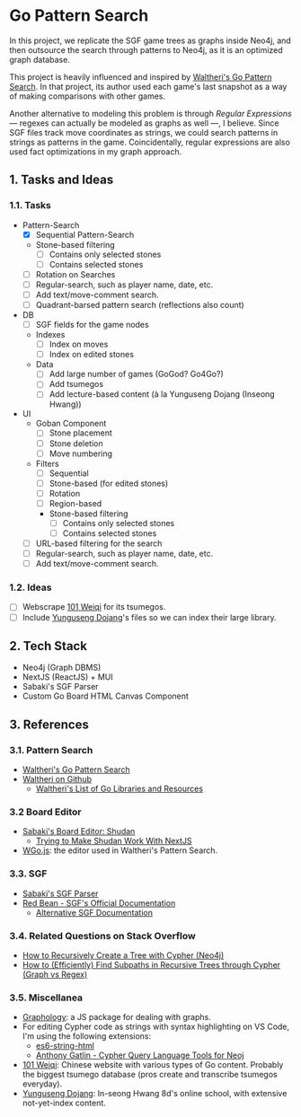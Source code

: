 # Go Pattern Search

In this project, we replicate the SGF game trees as graphs inside Neo4j, and then outsource the search through patterns to Neo4j, as it is an optimized graph database.

This project is heavily influenced and inspired by [Waltheri's Go Pattern Search](http://ps.waltheri.net/). In that project, its author used each game's last snapshot as a way of making comparisons with other games.

Another alternative to modeling this problem is through _Regular Expressions_ &mdash; regexes can actually be modeled as graphs as well &mdash;, I believe. Since SGF files track move coordinates as strings, we could search patterns in strings as patterns in the game. Coincidentally, regular expressions are also used fact optimizations in my graph approach.

## 1. Tasks and Ideas

### 1.1. Tasks

- Pattern-Search
  - [x] Sequential Pattern-Search
  - Stone-based filtering
    - [ ] Contains only selected stones
    - [ ] Contains selected stones
  - [ ] Rotation on Searches
  - [ ] Regular-search, such as player name, date, etc.
  - [ ] Add text/move-comment search.
  - [ ] Quadrant-barsed pattern search (reflections also count)
- DB
  - [ ] SGF fields for the game nodes
  - Indexes
    - [ ] Index on moves
    - [ ] Index on edited stones
  - Data
    - [ ] Add large number of games (GoGod? Go4Go?)
    - [ ] Add tsumegos
    - [ ] Add lecture-based content (à la Yunguseng Dojang (Inseong Hwang))
- UI
  - Goban Component
    - [ ] Stone placement
    - [ ] Stone deletion
    - [ ] Move numbering
  - Filters
    - [ ] Sequential
    - [ ] Stone-based (for edited stones)
    - [ ] Rotation
    - [ ] Region-based
    - Stone-based filtering
      - [ ] Contains only selected stones
      - [ ] Contains selected stones
  - [ ] URL-based filtering for the search
  - [ ] Regular-search, such as player name, date, etc.
  - [ ] Add text/move-comment search.

### 1.2. Ideas

- [ ] Webscrape [101 Weiqi](https://www.101weiqi.com/) for its tsumegos.
- [ ] Include [Yunguseng Dojang](https://yunguseng.com/)'s files so we can index their large library.

## 2. Tech Stack

- Neo4j (Graph DBMS)
- NextJS (ReactJS) + MUI
- Sabaki's SGF Parser
- Custom Go Board HTML Canvas Component

## 3. References

### 3.1. Pattern Search

- [Waltheri's Go Pattern Search](http://ps.waltheri.net/)
- [Waltheri on Github](https://github.com/waltheri)
  - [Waltheri's List of Go Libraries and Resources](https://github.com/waltheri/go-libraries)

### 3.2 Board Editor

- [Sabaki's Board Editor: Shudan](https://github.com/SabakiHQ/Shudan)
  - [Trying to Make Shudan Work With NextJS](https://github.com/SabakiHQ/Shudan/issues/1#issuecomment-1820779837)
- [WGo.js](http://wgo.waltheri.net/): the editor used in Waltheri's Pattern Search.

### 3.3. SGF

- [Sabaki's SGF Parser](https://github.com/SabakiHQ/sgf)
- [Red Bean - SGF's Official Documentation](https://www.red-bean.com/sgf/)
  - [Alternative SGF Documentation](https://homepages.cwi.nl/~aeb/go/misc/sgf.html)

### 3.4. Related Questions on Stack Overflow

- [How to Recursively Create a Tree with Cypher (Neo4j)](https://stackoverflow.com/q/77495108/4756173)
- [How to (Efficiently) Find Subpaths in Recursive Trees through Cypher (Graph vs Regex)](https://stackoverflow.com/q/77497411/4756173)

### 3.5. Miscellanea

- [Graphology](https://github.com/graphology/graphology): a JS package for dealing with graphs.
- For editing Cypher code as strings with syntax highlighting on VS Code, I'm using the following extensions:
  - [es6-string-html](https://marketplace.visualstudio.com/items?itemName=Tobermory.es6-string-html)
  - [Anthony Gatlin - Cypher Query Language Tools for Neoj](https://marketplace.visualstudio.com/items?itemName=AnthonyJGatlin.vscode-cypher-query-language-tools)
- [101 Weiqi](https://www.101weiqi.com/): Chinese website with various types of Go content. Probably the biggest tsumego database (pros create and transcribe tsumegos everyday).
- [Yunguseng Dojang](https://yunguseng.com/): In-seong Hwang 8d's online school, with extensive not-yet-index content.
